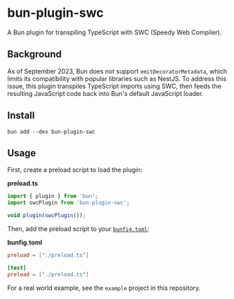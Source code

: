 # bun-plugin-swc

A Bun plugin for transpiling TypeScript with SWC (Speedy Web Compiler).

## Background

As of September 2023, Bun does not support `emitDecoratorMetadata`, which limits its compatibility with popular libraries such as NestJS. To address this issue, this plugin transpiles TypeScript imports using SWC, then feeds the resulting JavaScript code back into Bun's default JavaScript loader. 

## Install

```shell
bun add --dev bun-plugin-swc
```

## Usage

First, create a preload script to load the plugin:

**preload.ts**

```typescript
import { plugin } from 'bun';
import swcPlugin from 'bun-plugin-swc';

void plugin(swcPlugin());
```

Then, add the preload script to your [`bunfig.toml`](https://bun.sh/docs/runtime/bunfig):

**bunfig.toml**

```toml
preload = ["./preload.ts"]

[test]
preload = ["./preload.ts"]
```

For a real world example, see the `example` project in this repository. 
